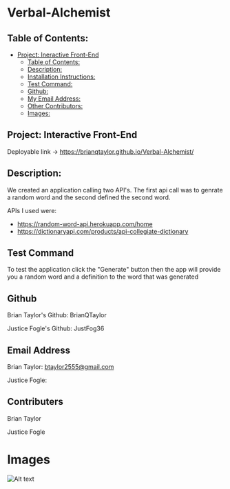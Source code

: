 # Verbal-Alchemist

## Table of Contents: 
- [Project: Ineractive Front-End](#project-interactive-front-end)
  - [Table of Contents:](#table-of-contents)
  - [Description:](#description)
  - [Installation Instructions:](#installation-instructions)
  - [Test Command:](#test-command)
  - [Github:](#github)
  - [My Email Address:](#email-address)
  - [Other Contributors:](#other-contributors)
  - [Images:](#images)

## Project: Interactive Front-End
Deployable link -> https://brianqtaylor.github.io/Verbal-Alchemist/

## Description:
We created an application calling two API's. The first api call was to genrate a random word and the second defined the second word.

APIs I used were: <br>
* https://random-word-api.herokuapp.com/home <br>
* https://dictionaryapi.com/products/api-collegiate-dictionary

## Test Command
To test the application click the "Generate" button then the app will provide you a random word and a definition to the word that was generated

## Github
Brian Taylor's Github: BrianQTaylor

Justice Fogle's Github: JustFog36

## Email Address
Brian Taylor: btaylor2555@gmail.com

Justice Fogle: 

## Contributers
Brian Taylor

Justice Fogle

# Images
![Alt text](image.png)